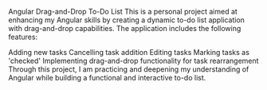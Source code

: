 Angular Drag-and-Drop To-Do List
This is a personal project aimed at enhancing my Angular skills by creating a dynamic to-do list application with drag-and-drop capabilities. The application includes the following features:

Adding new tasks
Cancelling task addition
Editing tasks
Marking tasks as 'checked'
Implementing drag-and-drop functionality for task rearrangement
Through this project, I am practicing and deepening my understanding of Angular while building a functional and interactive to-do list.
